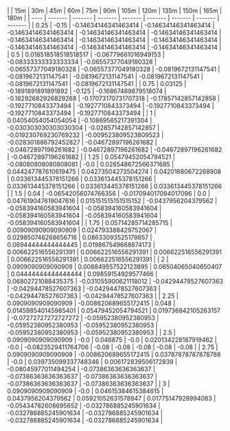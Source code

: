 | | 15m | 30m | 45m | 60m | 75m | 90m | 105m | 120m | 135m | 150m | 165m | 180m | 
| ---- | ------- | ------- | ------- | ------- | ------- | ------- | ------- | ------- |
| 0.25 | -0.15 | -0.14634146341463414 | -0.14634146341463414 | -0.14634146341463414 | -0.14634146341463414 | -0.14634146341463414 | -0.14634146341463414 | -0.14634146341463414 | -0.14634146341463414 | -0.14634146341463414 | -0.14634146341463414 | -0.14634146341463414 | 
| 0.5 | 0.018518518518518517 | -0.06779661016949153 | -0.08333333333333334 | -0.06557377049180328 | -0.06557377049180328 | -0.06557377049180328 | -0.0819672131147541 | -0.0819672131147541 | -0.0819672131147541 | -0.0819672131147541 | -0.0819672131147541 | -0.0819672131147541 | 
| 0.75 | 0.03125 | -0.1891891891891892 | -0.125 | -0.16867469879518074 | -0.18292682926829268 | -0.17073170731707318 | -0.17857142857142858 | -0.1927710843373494 | -0.1927710843373494 | -0.1927710843373494 | -0.1927710843373494 | -0.1927710843373494 | 
| 1 | 0.04054054054054054 | -0.10869565217391304 | -0.030303030303030304 | -0.02857142857142857 | -0.019230769230769232 | -0.009523809523809523 | -0.028301886792452827 | -0.04672897196261682 | -0.04672897196261682 | -0.04672897196261682 | -0.04672897196261682 | -0.04672897196261682 | 
| 1.25 | 0.05479452054794521 | -0.08080808080808081 | -0.0 | 0.026548672566371685 | 0.044247787610619475 | 0.04273504273504274 | 0.04201680672268908 | 0.033613445378151266 | 0.033613445378151266 | 0.033613445378151266 | 0.033613445378151266 | 0.033613445378151266 | 
| 1.5 | 0.04 | -0.06542056074766356 | -0.017094017094017096 | 0.0 | 0.047619047619047616 | 0.015151515151515152 | -0.0437956204379562 | -0.058394160583941604 | -0.058394160583941604 | -0.058394160583941604 | -0.058394160583941604 | -0.058394160583941604 | 
| 1.75 | 0.05714285714285715 | 0.00909090909090909 | 0.024793388429752067 | 0.029850746268656716 | 0.08633093525179857 | 0.06944444444444445 | 0.019867549668874173 | 0.006622516556291391 | 0.006622516556291391 | 0.006622516556291391 | 0.006622516556291391 | 0.006622516556291391 | 
| 2 | 0.0909090909090909 | 0.008849557522123895 | 0.06504065040650407 | 0.04444444444444444 | 0.09859154929577466 | 0.06802721088435375 | -0.031055900621118012 | -0.04294478527607363 | -0.04294478527607363 | -0.04294478527607363 | -0.04294478527607363 | -0.04294478527607363 | 
| 2.25 | 0.0909090909090909 | -0.008620689655172415 | 0.048 | 0.014598540145985401 | 0.05479452054794521 | 0.019736842105263157 | -0.07272727272727272 | -0.05952380952380953 | -0.05952380952380953 | -0.05952380952380953 | -0.05952380952380953 | -0.05952380952380953 | 
| 2.5 | 0.0909090909090909 | -0.0 | 0.046875 | -0.0 | 0.020134228187919462 | -0.0 | -0.0823529411764706 | -0.08 | -0.08 | -0.08 | -0.08 | -0.08 | 
| 2.75 | 0.0909090909090909 | -0.008620689655172415 | 0.03787878787878788 | -0.0 | 0.039735099337748346 | 0.006172839506172839 | -0.08045977011494254 | -0.07386363636363637 | -0.07386363636363637 | -0.07386363636363637 | -0.07386363636363637 | -0.07386363636363637 | 
| 3 | 0.0909090909090909 | -0.0 | 0.04615384615384615 | 0.0437956204379562 | 0.05921052631578947 | 0.01775147928994083 | -0.05434782608695652 | -0.032786885245901634 | -0.032786885245901634 | -0.032786885245901634 | -0.032786885245901634 | -0.032786885245901634 | 
